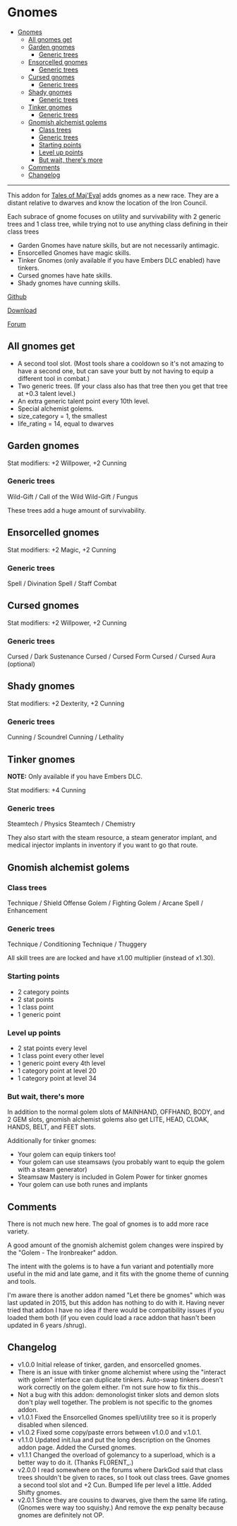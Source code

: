 # Gnomes

- [Gnomes](#gnomes)
  - [All gnomes get](#all-gnomes-get)
  - [Garden gnomes](#garden-gnomes)
    - [Generic trees](#generic-trees)
  - [Ensorcelled gnomes](#ensorcelled-gnomes)
    - [Generic trees](#generic-trees-1)
  - [Cursed gnomes](#cursed-gnomes)
    - [Generic trees](#generic-trees-2)
  - [Shady gnomes](#shady-gnomes)
    - [Generic trees](#generic-trees-3)
  - [Tinker gnomes](#tinker-gnomes)
    - [Generic trees](#generic-trees-4)
  - [Gnomish alchemist golems](#gnomish-alchemist-golems)
    - [Class trees](#class-trees)
    - [Generic trees](#generic-trees-5)
    - [Starting points](#starting-points)
    - [Level up points](#level-up-points)
    - [But wait, there's more](#but-wait-theres-more)
  - [Comments](#comments)
  - [Changelog](#changelog)

---

This addon for [Tales of Maj'Eyal](https://te4.org/) adds gnomes as a new race. They are a distant relative to dwarves and know the location of the Iron Council.

Each subrace of gnome focuses on utility and survivability with 2 generic trees and 1 class tree, while trying not to use anything class defining in their class trees

- Garden Gnomes have nature skills, but are not necessarily antimagic.
- Ensorcelled Gnomes have magic skills.
- Tinker Gnomes (only available if you have Embers DLC enabled) have tinkers.
- Cursed gnomes have hate skills.
- Shady gnomes have cunning skills.

[Github](https://github.com/Werekracken/tome-gnomes)

[Download](https://te4.org/games/addons/tome/gnomes)

[Forum](https://forums.te4.org/viewtopic.php?f=50&t=51986)

## All gnomes get

- A second tool slot. (Most tools share a cooldown so it's not amazing to have a second one, but can save your butt by not having to equip a different tool in combat.)
- Two generic trees. (If your class also has that tree then you get that tree at +0.3 talent level.)
- An extra generic talent point every 10th level.
- Special alchemist golems.
- size_category = 1, the smallest
- life_rating = 14, equal to dwarves

## Garden gnomes

Stat modifiers: +2 Willpower, +2 Cunning

### Generic trees

Wild-Gift / Call of the Wild
Wild-Gift / Fungus

These trees add a huge amount of survivability.

## Ensorcelled gnomes

Stat modifiers: +2 Magic, +2 Cunning

### Generic trees

Spell / Divination
Spell / Staff Combat

## Cursed gnomes

Stat modifiers: +2 Willpower, +2 Cunning

### Generic trees

Cursed / Dark Sustenance
Cursed / Cursed Form
Cursed / Cursed Aura (optional)

## Shady gnomes

Stat modifiers: +2 Dexterity, +2 Cunning

### Generic trees

Cunning / Scoundrel
Cunning / Lethality

## Tinker gnomes

__NOTE:__ Only available if you have Embers DLC.

Stat modifiers: +4 Cunning

### Generic trees

Steamtech / Physics
Steamtech / Chemistry

They also start with the steam resource, a steam generator implant, and medical injector implants in inventory if you want to go that route.

## Gnomish alchemist golems

### Class trees

Technique / Shield Offense
Golem / Fighting
Golem / Arcane
Spell / Enhancement

### Generic trees

Technique / Conditioning
Technique / Thuggery

All skill trees are are locked and have x1.00 multiplier (instead of x1.30).

### Starting points

- 2 category points
- 2 stat points
- 1 class point
- 1 generic point

### Level up points

- 2 stat points every level
- 1 class point every other level
- 1 generic point every 4th level
- 1 category point at level 20
- 1 category point at level 34

### But wait, there's more

In addition to the normal golem slots of MAINHAND, OFFHAND, BODY, and 2 GEM slots, gnomish alchemist golems also get LITE, HEAD, CLOAK, HANDS, BELT, and FEET slots.

Additionally for tinker gnomes:

- Your golem can equip tinkers too!
- Your golem can use steamsaws (you probably want to equip the golem with a steam generator)
- Steamsaw Mastery is included in Golem Power for tinker gnomes
- Your golem can use both runes and implants

## Comments

There is not much new here. The goal of gnomes is to add more race variety.

A good amount of the gnomish alchemist golem changes were inspired by the "Golem - The Ironbreaker" addon.

The intent with the golems is to have a fun variant and potentially more useful in the mid and late game, and it fits with the gnome theme of cunning and tools.

I'm aware there is another addon named "Let there be gnomes" which was last updated in 2015, but this addon has nothing to do with it. Having never tried that addon I have no idea if there would be compatibility issues if you loaded them both (if you even could load a race addon that hasn't been updated in 6 years /shrug).

## Changelog

- v1.0.0 Initial release of tinker, garden, and ensorcelled gnomes.
- There is an issue with tinker gnome alchemist where using the "interact with golem" interface can duplicate tinkers. Auto-swap tinkers doesn't work correctly on the golem either. I'm not sure how to fix this...
- Not a bug with this addon: demonologist tinker slots and demon slots don't play well together. The problem is not specific to the gnomes addon.
- v1.0.1 Fixed the Ensorcelled Gnomes spell/utility tree so it is properly disabled when silenced.
- v1.0.2 Fixed some copy/paste errors between v1.0.0 and v.1.0.1.
- v1.1.0 Updated init.lua and put the long description on the Gnomes addon page. Added the Cursed gnomes.
- v1.1.1 Changed the overload of golemancy to a superload, which is a better way to do it. (Thanks FL0RENT_.)
- v2.0.0 I read somewhere on the forums where DarkGod said that class trees shouldn't be given to races, so I took out class trees. Gave gnomes a second tool slot and +2 Cun. Bumped life per level a little. Added Shifty gnomes.
- v2.0.1 Since they are cousins to dwarves, give them the same life rating. (Gnomes were way too squishy.) And remove the exp penalty because gnomes are definitely not OP.
